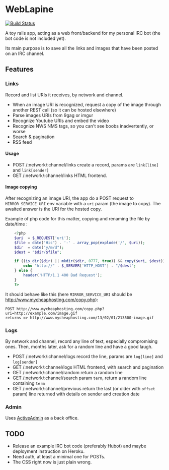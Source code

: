 # WebLapine

[![Build Status](https://secure.travis-ci.org/AlSquire/WebLapine.png)](http://travis-ci.org/AlSquire/WebLapine)

A toy rails app, acting as a web front/backend for my personal IRC bot (the bot code is not included yet).

Its main purpose is to save all the links and images that have been posted on an IRC channel.

## Features

### Links
Record and list URIs it receives, by network and channel.

* When an image URI is recognized, request a copy of the image through another REST call (so it can be hosted elsewhere)
* Parse images URIs from 9gag or imgur
* Recognize Youtube URIs and embed the video
* Recognize NWS NMS tags, so you can't see boobs inadvertently, or worse
* Search & pagination
* RSS feed

#### Usage
* POST /:network/:channel/links create a record, params are `link[line]` and `link[sender]`
* GET  /:network/:channel/links HTML frontend.

#### Image copying
After recognizing an image URI, the app do a POST request to `MIRROR_SERVICE_URI` env variable with a `uri` param (the image to copy). The awaited answer is the URI for the hosted copy.

Example of php code for this matter, copying and renaming the file by date/time :

```php
    <?php
    $uri  = $_REQUEST['uri'];
    $file = date("His") . '-' . array_pop(explode('/', $uri));
    $dir  = date("y/m/d");
    $dest = "$dir/$file";

    if ((is_dir($dir) || mkdir($dir, 0777, true)) && copy($uri, $dest)) {
        echo "http://" . $_SERVER['HTTP_HOST'] . "/$dest";
    } else {
        header('HTTP/1.1 400 Bad Request');
    }
    ?>
```

It should behave like this (here `MIRROR_SERVICE_URI` should be http://www.mycheaphosting.com/copy.php):

    POST http://www.mycheaphosting.com/copy.php?uri=http://example.com/image.gif
    returns => http://www.mycheaphosting.com/13/02/01/213500-image.gif

### Logs
By network and channel, record any line of text, especially compromising ones. Then, months later, ask for a random line and have a good laugh.

* POST /:network/:channel/logs record the line, params are `log[line]` and `log[sender]`
* GET  /:network/:channel/logs HTML frontend, with search and pagination
* GET  /:network/:channel/random return a random line
* GET  /:network/:channel/search param `term`, return a random line containing `term`
* GET  /:network/:channel/previous return the last (or older with `offset` param) line returned with details on sender and creation date

### Admin
Uses [ActiveAdmin](https://github.com/gregbell/active_admin) as a back office.

## TODO
* Release an example IRC bot code (preferably Hubot) and maybe deployment instruction on Heroku.
* Need auth, at least a minimal one for POSTs.
* The CSS right now is just plain wrong.
